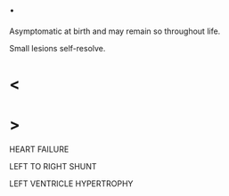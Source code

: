 # .

Asymptomatic at birth and may remain so throughout life.

Small lesions self-resolve.

# <

# >

HEART FAILURE

LEFT TO RIGHT SHUNT

LEFT VENTRICLE HYPERTROPHY
